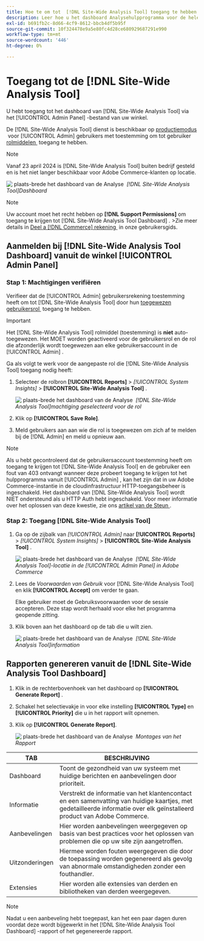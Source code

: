 ```yaml
---
title: Hoe te om tot  [!DNL Site-Wide Analysis Tool] toegang te hebben
description: Leer hoe u het dashboard Analysehulpprogramma voor de hele site opent vanuit het Adobe Commerce-beheerdeelvenster. Ontdek gebruikerstoestemmingen en rolvereisten.
exl-id: b691fb2c-8d66-4cf9-8612-bbcb4df5b95f
source-git-commit: 10f324478e9a5e80fc4d28ce680929687291e990
workflow-type: tm+mt
source-wordcount: '446'
ht-degree: 0%

---
```


# Toegang tot de [!DNL Site-Wide Analysis Tool]

U hebt toegang tot het dashboard van [!DNL Site-Wide Analysis Tool] via het [!UICONTROL Admin Panel] -bestand van uw winkel.

De [!DNL Site-Wide Analysis Tool] dienst is beschikbaar op [&#x200B; productiemodus &#x200B;](https://experienceleague.adobe.com/nl/docs/commerce-admin/systems/tools/developer-tools#operation-modes) voor [!UICONTROL Admin] gebruikers met toestemming om tot gebruiker [&#x200B; rolmiddelen &#x200B;](https://experienceleague.adobe.com/nl/docs/commerce-admin/systems/user-accounts/permissions-user-roles) toegang te hebben.

>[!NOTE]
>
>Vanaf 23 april 2024 is [!DNL Site-Wide Analysis Tool] buiten bedrijf gesteld en is het niet langer beschikbaar voor Adobe Commerce-klanten op locatie.


![&#x200B; plaats-brede het dashboard van de Analyse &#x200B;](../../assets/tools/site-wide-analysis-tool-dashboard.png)
*[!DNL Site-Wide Analysis Tool]Dashboard*

>[!NOTE]
>
>Uw account moet het recht hebben op **[!DNL Support Permissions]** om toegang te krijgen tot [!DNL Site-Wide Analysis Tool Dashboard] .
>&#x200B;>Zie meer details in [&#x200B; Deel a  [!DNL Commerce]  rekening &#x200B;](https://experienceleague.adobe.com/docs/commerce-admin/start/commerce-account/commerce-account-share.html?lang=nl-NL) in onze gebruikersgids.

## Aanmelden bij [!DNL Site-Wide Analysis Tool Dashboard] vanuit de winkel [!UICONTROL Admin Panel]

### Stap 1: Machtigingen verifiëren

Verifieer dat de [!UICONTROL Admin] gebruikersrekening toestemming heeft om tot [!DNL Site-Wide Analysis Tool] door hun [&#x200B; toegewezen gebruikersrol &#x200B;](https://experienceleague.adobe.com/nl/docs/commerce-admin/systems/user-accounts/permissions-user-roles) toegang te hebben.

>[!IMPORTANT]
>
>Het [!DNL Site-Wide Analysis Tool] rolmiddel (toestemming) is **niet** auto-toegewezen. Het MOET worden geactiveerd voor de gebruikersrol en de rol die afzonderlijk wordt toegewezen aan elke gebruikersaccount in de [!UICONTROL Admin] .

Ga als volgt te werk voor de aangepaste rol die [!DNL Site-Wide Analysis Tool] toegang nodig heeft:

1. Selecteer de rolbron **[!UICONTROL Reports]** > *[!UICONTROL System Insights]* > **[!UICONTROL Site-Wide Analysis Tool]** .

   ![&#x200B; plaats-brede het dashboard van de Analyse &#x200B;](../../assets/tools/swat-role-access.png)
   *[!DNL Site-Wide Analysis Tool]machtiging geselecteerd voor de rol*

1. Klik op **[!UICONTROL Save Role]**.

1. Meld gebruikers aan aan wie die rol is toegewezen om zich af te melden bij de [!DNL Admin] en meld u opnieuw aan.

>[!NOTE]
>
>Als u hebt gecontroleerd dat de gebruikersaccount toestemming heeft om toegang te krijgen tot [!DNL Site-Wide Analysis Tool] en de gebruiker een fout van 403 ontvangt wanneer deze probeert toegang te krijgen tot het hulpprogramma vanuit [!UICONTROL Admin] , kan het zijn dat in uw Adobe Commerce-instantie in de cloudinfrastructuur HTTP-toegangsbeheer is ingeschakeld. Het dashboard van [!DNL Site-Wide Analysis Tool] wordt NIET ondersteund als u HTTP Auth hebt ingeschakeld. Voor meer informatie over het oplossen van deze kwestie, zie ons [&#x200B; artikel van de Steun &#x200B;](https://experienceleague.adobe.com/nl/docs/commerce-knowledge-base/kb/troubleshooting/miscellaneous/403-errors-when-accessing-site-wide-analysis-tool-on-magento).

### Stap 2: Toegang [!DNL Site-Wide Analysis Tool]

1. Ga op de zijbalk van *[!UICONTROL Admin]* naar **[!UICONTROL Reports]** > *[!UICONTROL System Insights]* > **[!UICONTROL Site-Wide Analysis Tool]** .

   ![&#x200B; plaats-brede het dashboard van de Analyse &#x200B;](../../assets/tools/ac-admin-panel-marked.jpg)
   *[!DNL Site-Wide Analysis Tool]-locatie in de [!UICONTROL Admin Panel] in Adobe Commerce*

1. Lees de *Voorwaarden van Gebruik* voor [!DNL Site-Wide Analysis Tool] en klik **[!UICONTROL Accept]** om verder te gaan.

   Elke gebruiker moet de Gebruiksvoorwaarden voor de sessie accepteren. Deze stap wordt herhaald voor elke het programma geopende zitting.


1. Klik boven aan het dashboard op de tab die u wilt zien.

   ![&#x200B; plaats-brede het dashboard van de Analyse &#x200B;](../../assets/tools/swat-information-tab.png)
   *[!DNL Site-Wide Analysis Tool]information*

## Rapporten genereren vanuit de [!DNL Site-Wide Analysis Tool Dashboard]

1. Klik in de rechterbovenhoek van het dashboard op **[!UICONTROL Generate Report]** .

1. Schakel het selectievakje in voor elke instelling **[!UICONTROL Type]** en **[!UICONTROL Priority]** die u in het rapport wilt opnemen.

1. Klik op **[!UICONTROL Generate Report]**.

   ![&#x200B; plaats-brede het dashboard van de Analyse &#x200B;](../../assets/tools/swat-report-settings.png)
   *Montages van het Rapport*

| TAB | BESCHRIJVING |
| --- | --- |
| Dashboard | Toont de gezondheid van uw systeem met huidige berichten en aanbevelingen door prioriteit. |
| Informatie | Verstrekt de informatie van het klantencontact en een samenvatting van huidige kaartjes, met gedetailleerde informatie over elk geïnstalleerd product van Adobe Commerce. |
| Aanbevelingen | Hier worden aanbevelingen weergegeven op basis van best practices voor het oplossen van problemen die op uw site zijn aangetroffen. |
| Uitzonderingen | Hiermee worden fouten weergegeven die door de toepassing worden gegenereerd als gevolg van abnormale omstandigheden zonder een fouthandler. |
| Extensies | Hier worden alle extensies van derden en bibliotheken van derden weergegeven. |

>[!NOTE]
>
>Nadat u een aanbeveling hebt toegepast, kan het een paar dagen duren voordat deze wordt bijgewerkt in het [!DNL Site-Wide Analysis Tool Dashboard] -rapport of het gegenereerde rapport.
